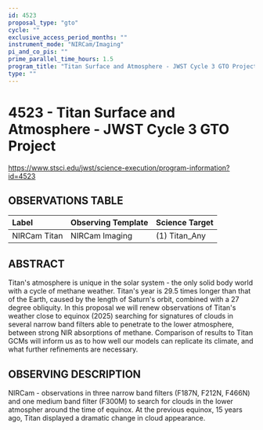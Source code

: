 ```yaml
---
id: 4523
proposal_type: "gto"
cycle: ""
exclusive_access_period_months: ""
instrument_mode: "NIRCam/Imaging"
pi_and_co_pis: ""
prime_parallel_time_hours: 1.5
program_title: "Titan Surface and Atmosphere - JWST Cycle 3 GTO Project"
type: ""
---
```

# 4523 - Titan Surface and Atmosphere - JWST Cycle 3 GTO Project
https://www.stsci.edu/jwst/science-execution/program-information?id=4523
## OBSERVATIONS TABLE
| Label         | Observing Template | Science Target |
| :------------ | :----------------- | :------------- |
| NIRCam Titan  | NIRCam Imaging     | (1) Titan_Any  |

## ABSTRACT

Titan's atmosphere is unique in the solar system - the only solid body world with a cycle of methane weather. Titan's year is 29.5 times longer than that of the Earth, caused by the length of Saturn's orbit, combined with a 27 degree obliquity. In this proposal we will renew observations of Titan's weather close to equinox (2025) searching for signatures of clouds in several narrow band filters able to penetrate to the lower atmosphere, between strong NIR absorptions of methane. Comparison of results to Titan GCMs will inform us as to how well our models can replicate its climate, and what further refinements are necessary.

## OBSERVING DESCRIPTION

NIRCam - observations in three narrow band filters (F187N, F212N, F466N) and one medium band filter (F300M) to search for clouds in the lower atmospher around the time of equinox. At the previous equinox, 15 years ago, Titan displayed a dramatic change in cloud appearance.